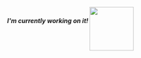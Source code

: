 <br clear="both">

<img align="right" height="100" src="https://i.imgflip.com/8t7mmk.gif"  />

###

<h5 align="right">I'm currently working on it!</h5>

